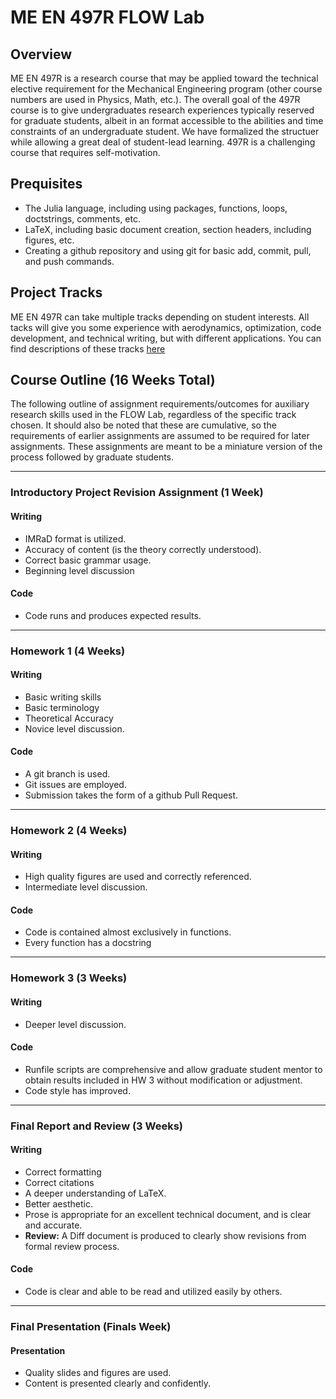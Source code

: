 # ME EN 497R FLOW Lab

## Overview
ME EN 497R is a research course that may be applied toward the technical elective requirement for the Mechanical Engineering program (other course numbers are used in Physics, Math, etc.).
The overall goal of the 497R course is to give undergraduates research experiences typically reserved for graduate students, albeit in an format accessible to the abilities and time constraints of an undergraduate student.
We have formalized the structuer while allowing a great deal of student-lead learning.
497R is a challenging course that requires self-motivation.

## Prequisites

 - The Julia language, including using packages, functions, loops, doctstrings, comments, etc.
 - LaTeX, including basic document creation, section headers, including figures, etc.
 - Creating a github repository and using git for basic add, commit, pull, and push commands.

## Project Tracks

ME EN 497R can take multiple tracks depending on student interests.  All tacks will give you some experience with aerodynamics, optimization, code development, and technical writing, but with different applications. You can find descriptions of these tracks [here](./track_descriptions)

## Course Outline (16 Weeks Total)

The following outline of assignment requirements/outcomes for auxiliary research skills used in the FLOW Lab, regardless of the specific track chosen.
It should also be noted that these are cumulative, so the requirements of earlier assignments are assumed to be required for later assignments.  These assignments are meant to be a miniature version of the process followed by graduate students.

---

### Introductory Project Revision Assignment (1 Week)

#### Writing
 - IMRaD format is utilized.
 - Accuracy of content (is the theory correctly understood).
 - Correct basic grammar usage.
 - Beginning level discussion

#### Code
 - Code runs and produces expected results.

---

### Homework 1 (4 Weeks)

#### Writing
 - Basic writing skills
 - Basic terminology
 - Theoretical Accuracy
 - Novice level discussion.

#### Code
 - A git branch is used.
 - Git issues are employed.
 - Submission takes the form of a github Pull Request.


---

### Homework 2 (4 Weeks)

#### Writing
 - High quality figures are used and correctly referenced.
 - Intermediate level discussion. 

#### Code
 - Code is contained almost exclusively in functions.
 - Every function has a docstring

---


### Homework 3 (3 Weeks)

#### Writing
 - Deeper level discussion. 

#### Code
 - Runfile scripts are comprehensive and allow graduate student mentor to obtain results included in HW 3 without modification or adjustment.
 - Code style has improved. 

---


### Final Report and Review (3 Weeks)

#### Writing
- Correct formatting
- Correct citations
- A deeper understanding of LaTeX. 
- Better aesthetic. 
- Prose is appropriate for an excellent technical document, and is clear and accurate.
-  **Review:** A Diff document is produced to clearly show revisions from formal review process.

#### Code
 - Code is clear and able to be read and utilized easily by others.

---


### Final Presentation (Finals Week)

#### Presentation
 - Quality slides and figures are used.
 - Content is presented clearly and confidently.
